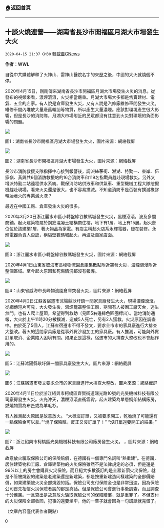 ###  [:house:返回首頁](https://github.com/ourhimalayas/txt)
---

## 十談火燒連營——湖南省長沙市開福區月湖大市場發生大火
`2020-04-15 21:37 GM30` [轉載自GNews](https://gnews.org/zh-hant/174084/)

**作者：WWL**

自從中共媒體解釋了火神山、雷神山醫院名字的來歷之後，中國的大火就燒個不停。

2020年4月15日，剛剛傳來湖南省長沙市開福區月湖大市場發生火災的消息。從發布的視頻來看，濃煙滾滾，火災相當嚴重。月湖大市場大多都是售賣建材、電氣、五金的店家。有人說是倉庫發生火災，又有人說是汽修廠維修車間發生火災。維修車間內堆放大量廢舊輪胎等物質，所以產生大量濃煙。應該對環境產生很大影響，但是長沙的消防隊，月湖大市場附近的民眾都沒有註意到火災對環境的負面影響的問題。

![](https://s3.amazonaws.com/gnews-media-offload/wp-content/uploads/2020/04/15212705/1-140.jpg)

圖1：湖南省長沙市開福區月湖大市場發生大火，圖片來源：網絡截屏

![](https://s3.amazonaws.com/gnews-media-offload/wp-content/uploads/2020/04/15212807/2-50.png)

圖2：湖南省長沙市開福區月湖大市場發生大火，圖片來源：網絡截屏

長沙市消防救援支隊指揮中心接到報警後，調派絲茅衝、湘湖、特勤一、東岸、伍家嶺、黃興共6個消防救援站的16台消防車和119名指戰員趕赴現場救災。另外又增派特勤二站遠程供水系統、戰保消防站供液車和供氣車、重型機械工程大隊挖掘機趕赴現場。看來火災還是很大，也不容易撲滅。不知道消防車是否裝有撲滅橡膠輪胎著火的專業滅火液？

最近在中國工廠、倉庫發生火災的很多。

2020年3月20日浙江麗水市區小轉盤綠谷數碼城發生火災，黑煙滾滾，波及多間商舖。起火建築物屬於鋼筋混凝土結構商住樓，地下有1層、地上有15層。起火部位位於該建築1層，著火物品為家電。有店主稱起火店系永輝電器，疑在裝修。永輝電器負責人否認，稱隔壁數碼城起火，再波及自家店面。

![](https://s3.amazonaws.com/gnews-media-offload/wp-content/uploads/2020/04/15212939/3-39.png)

圖3：浙江麗水市區小轉盤綠谷數碼城發生火災，圖片來源：網絡截屏

2020年4月1日山東省威海市長峰物流園倉庫集散點附近突發火災，濃煙瀰漫附近整個區域。至今起火原因和死傷情況都沒有報導。

![](https://s3.amazonaws.com/gnews-media-offload/wp-content/uploads/2020/04/15213124/4-26.png)

圖4：山東省威海市長峰物流園倉庫突發火災，圖片來源：網絡截屏

2020年4月2日江蘇省宿遷市沭陽縣耿圩鎮一間家具廠發生大火，現場濃煙滾滾。從網傳短片可見，大火發生後，濃煙籠罩整個工廠，期間有人被困工廠天台，逃生無門。也有人爬上屋頂，希望得到救助（見圖5右邊綠色圓圈標出）。當地消防通報，大火於上午11時20分被撲滅，造成5人死亡，另有2人獲救。火災原因在調查中。由於死了5個人，江蘇省宿遷市不得不發文，要求全市市的家具廠進行大排查大整改。著火的這間家具廠是從事外貿沙發加工的家具廠。有人推測，可能與外貿訂單取消、企業陷入困境有關。如果正是這樣，宿遷市的大排查大整改也不會起作用的。

![](https://s3.amazonaws.com/gnews-media-offload/wp-content/uploads/2020/04/15213214/5-30.png)

圖5：江蘇沭陽縣耿圩鎮一間家具廠發生大火，圖片來源：網絡截屏

![](https://s3.amazonaws.com/gnews-media-offload/wp-content/uploads/2020/04/15213252/6-26.jpg)

圖6：江蘇宿遷市發文要求全市的家具廠進行大排查大整改，圖片來源：網絡截屏

2020年4月11日位於浙江紹興市柯橋區齊賢街道曙光路10號的光昊機械科技有限公司廠房發生火災。火光沖天，濃煙滾滾直衝雲霄。起火建築為單層鋼架結構廠房，燃燒物質為布匹或為羊毛衫。

有人推測起火原因是故意放火。 “大概沒訂單，又被要求開工，乾脆燒了可能還有一點保險金可以拿。”“燒了保險賠。反正又沒訂單了！” “沒訂單還要開工的結果。”

![](https://s3.amazonaws.com/gnews-media-offload/wp-content/uploads/2020/04/15213343/7-15.png)

圖7：浙江紹興市柯橋區光昊機械科技有限公司廠房發生火災。 ，圖片來源：網絡截屏

故意放火騙取保險公司的保險賠償，在德國有一個專門名詞叫“熱重建”。在德國，居住建築物和工廠、倉庫建築物的火災保險雖然不是法律規定的必須，但是還是99%以上的房主會購買火災保險，而且絕大多數簽訂的是全額新價火災保險，就是不管被燒毀的建築是老建築還是新建築，都是按重新建造同樣建築的全部價賠償，如果建築被火災全部燒毀的話。保險公司支付保險金也是非常迅速，因為保險公司首先相信火災保險者說的都是真話。但是保險公司會進行事後調查，而且調查十分嚴厲。一旦查出是故意放火騙取保險公司的保險賠償，就是重罪了。不但支付的火災保險全部收回，犯事的還要坐牢，他的一輩子就會因為一句謊話就完蛋了。

（文章內容僅代表作者觀點）

0
